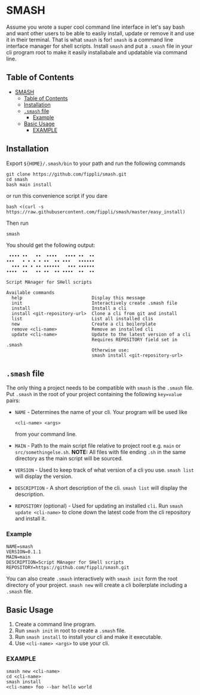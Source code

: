 # SMASH

Assume you wrote a super cool command line interface in let's say bash and want other users to be able to easliy install, update or remove it and use it in their terminal. That is what `smash` is for!
`smash` is a command line interface manager for shell scripts. Install `smash` and put a `.smash` file in your cli program root to make it easily installabale and updatable via command line.

## Table of Contents

- [SMASH](#smash)
  - [Table of Contents](#table-of-contents)
  - [Installation](#installation)
  - [`.smash` file](#smash-file)
    - [Example](#example)
  - [Basic Usage](#basic-usage)
    - [EXAMPLE](#example-1)

## Installation

Export `${HOME}/.smash/bin` to your path and run the following commands

```
git clone https://github.com/fippli/smash.git
cd smash
bash main install
```

or run this convenience script if you dare

```
bash <(curl -s https://raw.githubusercontent.com/fippli/smash/master/easy_install)
```

Then run

```
smash
```

You should get the following output:

```
 •••• ••   ••  ••••   •••• ••  ••
•••   • • • • ••  •• •••   ••••••
  ••• •• • •• ••••••   ••• ••••••
••••  ••   •• ••  •• ••••  ••  ••

Script MAnager for SHell scripts

Available commands
  help                          Display this message
  init                          Interactively create .smash file
  install                       Install a cli
  install <git-repository-url>  Clone a cli from git and install
  list                          List all installed clis
  new                           Create a cli boilerplate
  remove <cli-name>             Remove an installed cli
  update <cli-name>             Update to the latest version of a cli
                                Requires REPOSITORY field set in .smash
                                Otherwise use:
                                smash install <git-repository-url>
```

## `.smash` file

The only thing a project needs to be compatible with `smash` is the `.smash` file. Put `.smash` in the root of your project containing the following `key=value` pairs:

- `NAME` - Determines the name of your cli. Your program will be used like

  ```
  <cli-name> <args>
  ```

  from your command line.

- `MAIN` - Path to the main script file relative to project root e.g. `main` or `src/somethingelse.sh`. **NOTE:**
  All files with file ending `.sh` in the same directory as the main script will be sourced.

- `VERSION` - Used to keep track of what version of a cli you use. `smash list` will display the version.

- `DESCRIPTION` - A short description of the cli. `smash list` will display the description.

- `REPOSITORY` (optional) - Used for updating an installed `cli`. Run `smash update <cli-name>` to clone down the latest code from the cli repository and install it.

### Example

```
NAME=smash
VERSION=0.1.1
MAIN=main
DESCRIPTION=Script MAnager for SHell scripts
REPOSITORY=https://github.com/fippli/smash.git
```

You can also create `.smash` interactively with `smash init` form the root directory of your project. `smash new` will create a cli boilerplate including a `.smash` file.

## Basic Usage

1. Create a command line program.
2. Run `smash init` in root to create a `.smash` file.
3. Run `smash install` to install your cli and make it executable.
4. Use `<cli-name> <args>` to use your cli.

### EXAMPLE

```
smash new <cli-name>
cd <cli-name>
smash install
<cli-name> foo --bar hello world
```
